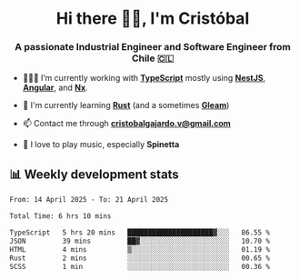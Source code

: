 <h1 align="center">Hi there ✌🏻, I'm Cristóbal</h1>
<h3 align="center">A passionate Industrial Engineer and Software Engineer from Chile 🇨🇱</h3>

- 🧑🏻‍💻 I’m currently working with **[TypeScript](https://www.typescriptlang.org)** mostly using **[NestJS](https://nestjs.com)**, **[Angular](https://angular.io)**, and **[Nx](https://nx.dev)**.

- 🌱 I'm currently learning **[Rust](https://www.rust-lang.org)** (and a sometimes **[Gleam](https://gleam.run/)**)

- 📫 Contact me through **cristobalgajardo.v@gmail.com**

- 🎸 I love to play music, especially **Spinetta**

## 📊 Weekly development stats

<!--START_SECTION:waka-->

```txt
From: 14 April 2025 - To: 21 April 2025

Total Time: 6 hrs 10 mins

TypeScript   5 hrs 20 mins   █████████████████████▓░░░   86.55 %
JSON         39 mins         ██▓░░░░░░░░░░░░░░░░░░░░░░   10.70 %
HTML         4 mins          ▒░░░░░░░░░░░░░░░░░░░░░░░░   01.19 %
Rust         2 mins          ░░░░░░░░░░░░░░░░░░░░░░░░░   00.65 %
SCSS         1 min           ░░░░░░░░░░░░░░░░░░░░░░░░░   00.36 %
```

<!--END_SECTION:waka-->

